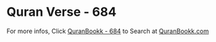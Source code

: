 # Quran Verse - 684 

For more infos, Click [QuranBookk - 684](https://www.quranbookk.com/quran/search?q=684) to Search at [QuranBookk.com](http://quranbookk.com/)